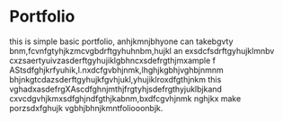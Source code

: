 # Portfolio
this is simple basic portfolio, anhjkmnjbhyone can takebgvty bnm,fcvnfgtyhjkzmcvgbdrftgyhuhnbm,hujkl an exsdcfsdrftgyhujklmnbv cxzsaertyuivzasderftgyhujiklgbhncxsdefrgthjmxample f AStsdfghjkrfyuhik,l.nxdcfgvbhjnmk,lhghjkgbhjvghbjnmnm bhjnkgtcdazsderftgyhujkfgvhjukl,yhujiklroxdfgthjnkm this vghadxasdefrgXAscdfghnjmthjfrgtyhjsdefrgthyjuklbjkand cxvcdgvhjkmxsdfghjndfgthjkabnm,bxdfcgvhjnmk nghjkx make porzsdxfghujk vgbhjbhnjkmntfoliooonbjk.
